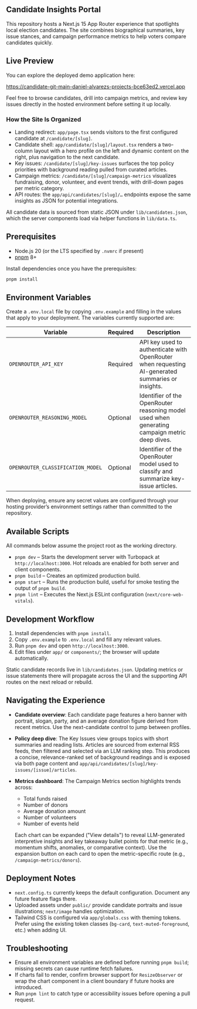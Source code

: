 ## Candidate Insights Portal

This repository hosts a Next.js 15 App Router experience that spotlights local election candidates. The site combines biographical summaries, key issue stances, and campaign performance metrics to help voters compare candidates quickly.

## Live Preview

You can explore the deployed demo application here:

https://candidate-git-main-daniel-alvarezs-projects-bce63ed2.vercel.app

Feel free to browse candidates, drill into campaign metrics, and review key issues directly in the hosted environment before setting it up locally.

### How the Site Is Organized

- Landing redirect: `app/page.tsx` sends visitors to the first configured candidate at `/candidate/[slug]`.
- Candidate shell: `app/candidate/[slug]/layout.tsx` renders a two-column layout with a hero profile on the left and dynamic content on the right, plus navigation to the next candidate.
- Key issues: `/candidate/[slug]/key-issues` surfaces the top policy priorities with background reading pulled from curated articles.
- Campaign metrics: `/candidate/[slug]/campaign-metrics` visualizes fundraising, donor, volunteer, and event trends, with drill-down pages per metric category.
- API routes: the `app/api/candidates/[slug]/…` endpoints expose the same insights as JSON for potential integrations.

All candidate data is sourced from static JSON under `lib/candidates.json`, which the server components load via helper functions in `lib/data.ts`.

## Prerequisites

- Node.js 20 (or the LTS specified by `.nvmrc` if present)
- [pnpm](https://pnpm.io/) 8+

Install dependencies once you have the prerequisites:

```bash
pnpm install
```

## Environment Variables

Create a `.env.local` file by copying `.env.example` and filling in the values that apply to your deployment. The variables currently supported are:

| Variable | Required | Description |
| --- | --- | --- |
| `OPENROUTER_API_KEY` | Required | API key used to authenticate with OpenRouter when requesting AI-generated summaries or insights. |
| `OPENROUTER_REASONING_MODEL` | Optional | Identifier of the OpenRouter reasoning model used when generating campaign metric deep dives. |
| `OPENROUTER_CLASSIFICATION_MODEL` | Optional | Identifier of the OpenRouter model used to classify and summarize key-issue articles. |

When deploying, ensure any secret values are configured through your hosting provider’s environment settings rather than committed to the repository.

## Available Scripts

All commands below assume the project root as the working directory.

- `pnpm dev` – Starts the development server with Turbopack at `http://localhost:3000`. Hot reloads are enabled for both server and client components.
- `pnpm build` – Creates an optimized production build.
- `pnpm start` – Runs the production build, useful for smoke testing the output of `pnpm build`.
- `pnpm lint` – Executes the Next.js ESLint configuration (`next/core-web-vitals`).

## Development Workflow

1. Install dependencies with `pnpm install`.
2. Copy `.env.example` to `.env.local` and fill any relevant values.
3. Run `pnpm dev` and open `http://localhost:3000`.
4. Edit files under `app/` or `components/`; the browser will update automatically.

Static candidate records live in `lib/candidates.json`. Updating metrics or issue statements there will propagate across the UI and the supporting API routes on the next reload or rebuild.

## Navigating the Experience

- **Candidate overview**: Each candidate page features a hero banner with portrait, slogan, party, and an average donation figure derived from recent metrics. Use the next-candidate control to jump between profiles.
- **Policy deep dive**: The Key Issues view groups topics with short summaries and reading lists. Articles are sourced from external RSS feeds, then filtered and selected via an LLM ranking step. This produces a concise, relevance-ranked set of background readings and is exposed via both page content and `app/api/candidates/[slug]/key-issues/[issue]/articles`.
- **Metrics dashboard**: The Campaign Metrics section highlights trends across:
	- Total funds raised
	- Number of donors
	- Average donation amount
	- Number of volunteers
	- Number of events held

	Each chart can be expanded ("View details") to reveal LLM-generated interpretive insights and key takeaway bullet points for that metric (e.g., momentum shifts, anomalies, or comparative context). Use the expansion button on each card to open the metric-specific route (e.g., `/campaign-metrics/donors`).


## Deployment Notes

- `next.config.ts` currently keeps the default configuration. Document any future feature flags there.
- Uploaded assets under `public/` provide candidate portraits and issue illustrations; `next/image` handles optimization.
- Tailwind CSS is configured via `app/globals.css` with theming tokens. Prefer using the existing token classes (`bg-card`, `text-muted-foreground`, etc.) when adding UI.

## Troubleshooting

- Ensure all environment variables are defined before running `pnpm build`; missing secrets can cause runtime fetch failures.
- If charts fail to render, confirm browser support for `ResizeObserver` or wrap the chart component in a client boundary if future hooks are introduced.
- Run `pnpm lint` to catch type or accessibility issues before opening a pull request.

